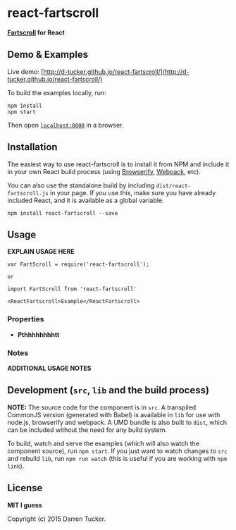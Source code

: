 # react-fartscroll

__[Fartscroll](https://github.com/theonion/fartscroll.js) for React__


## Demo & Examples

Live demo: [http://d-tucker.github.io/react-fartscroll/](http://d-tucker.github.io/react-fartscroll/)

To build the examples locally, run:

```
npm install
npm start
```

Then open [`localhost:8000`](http://localhost:8000) in a browser.


## Installation

The easiest way to use react-fartscroll is to install it from NPM and include it in your own React build process (using [Browserify](http://browserify.org), [Webpack](http://webpack.github.io/), etc).

You can also use the standalone build by including `dist/react-fartscroll.js` in your page. If you use this, make sure you have already included React, and it is available as a global variable.

```
npm install react-fartscroll --save
```


## Usage

__EXPLAIN USAGE HERE__

```
var FartScroll = require('react-fartscroll');

or

import FartScroll from 'react-fartscroll'

<ReactFartscroll>Example</ReactFartscroll>
```

### Properties

* __Pthhhhhhhhtt__

### Notes

__ADDITIONAL USAGE NOTES__


## Development (`src`, `lib` and the build process)

**NOTE:** The source code for the component is in `src`. A transpiled CommonJS version (generated with Babel) is available in `lib` for use with node.js, browserify and webpack. A UMD bundle is also built to `dist`, which can be included without the need for any build system.

To build, watch and serve the examples (which will also watch the component source), run `npm start`. If you just want to watch changes to `src` and rebuild `lib`, run `npm run watch` (this is useful if you are working with `npm link`).

## License

__MIT I guess__

Copyright (c) 2015 Darren Tucker.
